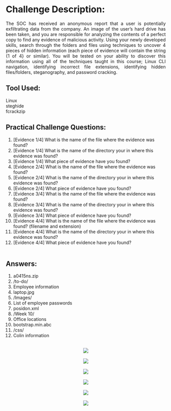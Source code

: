 # Challenge Description:
<div align="justify">
The SOC has received an anonymous report that a user is potentially exfiltrating data from the company. An image of the user’s hard drive has been taken, and you are responsible for analyzing the contents of a perfect copy to find any evidence of malicious activity. Using your newly developed skills, search through the folders and files using techniques to uncover 4 pieces of hidden information (each piece of evidence will contain the string {1 of 4} or similar). You will be tested on your ability to discover this information using all of the techniques taught in this course; Linux CLI navigation, identifying incorrect file extensions, identifying hidden files/folders, steganography, and password cracking.
</div>

## Tool Used:
Linux <br>
steghide <br>
fcrackzip <br>

## Practical Challenge Questions:
1. [Evidence 1/4] What is the name of the file where the evidence was found? <br>
2. [Evidence 1/4] What is the name of the directory your in where this evidence was found? <br>
3. [Evidence 1/4] What piece of evidence have you found? <br>
4. [Evidence 2/4] What is the name of the file where the evidence was found? <br>
5. [Evidence 2/4] What is the name of the directory your in where this evidence was found? <br>
6. [Evidence 2/4] What piece of evidence have you found? <br>
7. [Evidence 3/4] What is the name of the file where the evidence was found? <br>
8. [Evidence 3/4] What is the name of the directory your in where this evidence was found? <br>
9. [Evidence 3/4] What piece of evidence have you found? <br>
10. [Evidence 4/4] What is the name of the file where the evidence was found? (filename and extension) <br>
11. [Evidence 4/4] What is the name of the directory your in where this evidence was found? <br>
12. [Evidence 4/4] What piece of evidence have you found? <br><br>


## Answers:

1. a0415ns.zip <br>
2. /to-do/ <br>
3. Employee information <br>
4. laptop.jpg <br>
5. /Images/ <br>
6. List of employee passwords <br>
7. posidon.xml <br>
8. /Week 10/ <br>
9. Office locations <br>
10. bootstrap.min.abc <br>
11. /css/ <br>
12. Colin information <br><br>


<div align="center">
<img src="https://github.com/Gepzuu/BTJA-Course-Capstone/assets/92858147/828e1bce-8b1a-46a6-9e54-bfb4c5381dcf"><br><br>
<img src="https://github.com/Gepzuu/BTJA-Course-Capstone/assets/92858147/874ddf24-df80-4171-a324-27bd4202c464"><br><br>
<img src="https://github.com/Gepzuu/BTJA-Course-Capstone/assets/92858147/bd2637fb-941c-4cc3-9953-254c91621b3b"><br><br>
<img src="https://github.com/Gepzuu/BTJA-Course-Capstone/assets/92858147/eb6bce8c-2c8a-4299-bf24-e9528295e166"><br><br>
<img src="https://github.com/Gepzuu/BTJA-Course-Capstone/assets/92858147/826f19ce-1656-4803-a514-38eba3d8d72b"><br><br>
<img src="https://github.com/Gepzuu/BTJA-Course-Capstone/assets/92858147/a227e9c1-5317-43c8-8b0e-20f633a6c833"><br><br>
</div><br><br>











